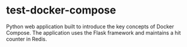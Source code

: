 # test-docker-compose
Python web application built to introduce the key concepts of Docker Compose. The application uses the Flask framework and maintains a hit counter in Redis.
